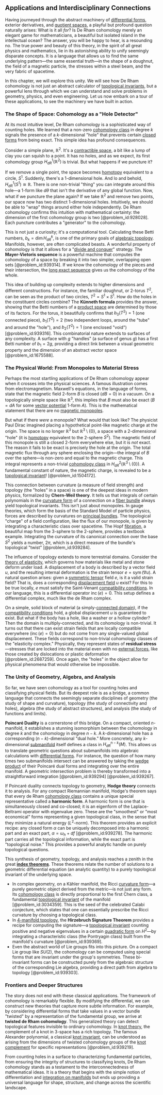 ## Applications and Interdisciplinary Connections

Having journeyed through the abstract machinery of [differential forms](@article_id:146253), exterior derivatives, and [quotient spaces](@article_id:273820), a playful but profound question naturally arises: What is it all *for*? Is De Rham cohomology merely an elegant game for mathematicians, a beautiful but isolated island in the intellectual ocean? The answer, you will be happy to hear, is a resounding no. The true power and beauty of this theory, in the spirit of all great physics and mathematics, lie in its astonishing ability to unify seemingly disparate concepts. It is a language that allows us to find the same underlying pattern—the same essential truth—in the shape of a doughnut, the field of a magnetic particle, the stresses within a steel beam, and the very fabric of spacetime.

In this chapter, we will explore this unity. We will see how De Rham cohomology is not just an abstract calculator of [topological invariants](@article_id:138032), but a powerful lens through which we can understand and solve problems in geometry, physics, and even engineering. Let us now embark on a tour of these applications, to see the machinery we have built in action.

### The Shape of Space: Cohomology as a "Hole Detector"

At its most intuitive level, De Rham cohomology is a sophisticated way of counting holes. We learned that a non-zero [cohomology class](@article_id:263467) in degree $k$ signals the presence of a $k$-dimensional "hole" that prevents certain [closed forms](@article_id:272466) from being exact. This simple idea has profound consequences.

Consider a simple plane, $\mathbb{R}^2$. It's a [contractible space](@article_id:152871), a bit like a lump of clay you can squish to a point. It has no holes, and as we expect, its first cohomology group $H^1_{dR}(\mathbb{R}^2)$ is trivial. But what happens if we puncture it?

If we remove a single point, the space becomes [homotopy](@article_id:138772) equivalent to a circle, $S^1$. Suddenly, there's a 1-dimensional hole. And lo and behold, $H^1_{dR}(S^1) \cong \mathbb{R}$. There is one non-trivial "thing" you can integrate around this hole—a 1-form like $d\theta$ that isn't the derivative of any global function. Now, what if we puncture the plane again? If we take $\mathbb{R}^2$ and remove two points, our space now has two distinct 1-dimensional holes. Intuitively, we should be able to "wrap" things around either hole independently. De Rham cohomology confirms this intuition with mathematical certainty: the dimension of the first cohomology group is two [@problem_id:928028]. Each puncture contributes a "generator" to the cohomology.

This is not just a curiosity; it's a computational tool. Calculating these Betti numbers, $b_k = \dim H^k_{dR}$, is one of the primary goals of [algebraic topology](@article_id:137698). Manifolds, however, are often complicated beasts. A wonderful property of cohomology is that it allows for a "[divide and conquer](@article_id:139060)" strategy. The **Mayer-Vietoris sequence** is a powerful machine that computes the cohomology of a space by breaking it into two simpler, overlapping open sets [@problem_id:939314]. If we know the cohomology of the pieces and their intersection, the [long exact sequence](@article_id:152944) gives us the cohomology of the whole.

This idea of building up complexity extends to higher dimensions and different constructions. For instance, the familiar doughnut, or 2-torus $T^2$, can be seen as the product of two circles, $T^2 = S^1 \times S^1$. How do the holes in the constituent circles combine? The **Künneth formula** provides the answer, showing that the Betti numbers of a [product space](@article_id:151039) are determined by those of its factors. For the torus, it beautifully confirms that $b_0(T^2)=1$ (one connected piece), $b_1(T^2) = 2$ (two independent loops, around the "tube" and around the "hole"), and $b_2(T^2)=1$ (one enclosed "void") [@problem_id:939316]. This combinatorial nature extends to surfaces of any complexity. A surface with $g$ "handles" (a surface of genus $g$) has a first Betti number of $b_1 = 2g$, providing a direct link between a visual geometric property and the dimension of an abstract vector space [@problem_id:1675588].

### The Physical World: From Monopoles to Material Stress

Perhaps the most startling applications of De Rham cohomology appear when it crosses into the physical sciences. A famous illustration comes from electromagnetism. Maxwell's equations, in the language of forms, state that the magnetic field 2-form $B$ is closed ($dB=0$) in a vacuum. On a topologically simple space like $\mathbb{R}^3$, this implies that $B$ must also be exact ($B=dA$ for some [vector potential](@article_id:153148) 1-form $A$). This is the mathematical statement that there are no [magnetic monopoles](@article_id:142323).

But what if there *were* a monopole? What would that look like? The physicist Paul Dirac imagined placing a hypothetical point-like magnetic charge at the origin. The space is no longer $\mathbb{R}^3$ but $\mathbb{R}^3 \setminus \{0\}$, a space with a 2-dimensional "hole" (it is [homotopy](@article_id:138772) equivalent to the 2-sphere $S^2$). The magnetic field of this monopole is still a closed 2-form everywhere else, but it is *not* exact. The reason it fails to be exact is precisely the hole at the origin. The total magnetic flux through any sphere enclosing the origin—the integral of $B$ over the sphere—is non-zero and equal to the magnetic charge. This integral represents a non-trivial [cohomology class](@article_id:263467) in $H^2_{dR}(\mathbb{R}^3 \setminus \{0\})$. A fundamental constant of nature, the magnetic charge, is revealed to be a [topological invariant](@article_id:141534)! [@problem_id:1504172].

This connection between curvature (a measure of field strength) and topology (the "holes" in a space) is one of the deepest ideas in modern physics, formalized by **Chern-Weil theory**. It tells us that integrals of certain polynomials in the [curvature form](@article_id:157930) of a connection on a [fiber bundle](@article_id:153282) always yield topological invariants. This isn't just about monopoles. In gauge theories, which form the basis of the Standard Model of particle physics, forces are described by curvatures on [principal bundles](@article_id:159535). The topological "charge" of a field configuration, like the flux of our monopole, is given by integrating a characteristic class over spacetime. The Hopf [fibration](@article_id:161591), a beautiful map from the 3-sphere to the 2-sphere, provides a textbook example. Integrating the curvature of its canonical connection over the base $S^2$ yields a number, $2\pi$, which is a direct measure of the bundle's topological "twist" [@problem_id:939284].

The influence of topology extends to more terrestrial domains. Consider the [theory of elasticity](@article_id:183648), which governs how materials like metal and stone deform under load. A displacement of a body is described by a vector field $u$, and the resulting internal deformation is the strain tensor $e = \operatorname{sym}(\nabla u)$. A natural question arises: given a [symmetric tensor](@article_id:144073) field $e$, is it a valid strain field? That is, does a corresponding [displacement field](@article_id:140982) $u$ exist? For this to be true locally, $e$ must satisfy the Saint-Venant [compatibility conditions](@article_id:200609). In our language, this is a differential operator $\operatorname{inc}(e)=0$. This setup defines a differential complex, much like the de Rham complex.

On a simple, solid block of material (a simply-[connected domain](@article_id:168996)), if the [compatibility conditions](@article_id:200609) hold, a global displacement $u$ is guaranteed to exist. But what if the body has a hole, like a washer or a hollow cylinder? Then the domain is multiply-connected, and its cohomology is non-trivial. It turns out that there can exist strain fields that are locally compatible everywhere ($\operatorname{inc}(e)=0$) but do not come from any single-valued global displacement. These fields correspond to non-trivial cohomology classes of the "elasticity complex." Physically, they represent states of **residual stress**—stresses that are locked into the material even with no [external forces](@article_id:185989), like those created by dislocations or plastic deformation [@problem_id:2687259]. Once again, the "holes" in the object allow for physical phenomena that would otherwise be impossible.

### The Unity of Geometry, Algebra, and Analysis

So far, we have seen cohomology as a tool for counting holes and classifying physical fields. But its deepest role is as a bridge, a common language that connects the seemingly separate disciplines of geometry (the study of shape and curvature), topology (the study of connectivity and holes), algebra (the study of abstract structures), and analysis (the study of functions and limits).

**Poincaré Duality** is a cornerstone of this bridge. On a compact, oriented $n$-manifold, it establishes a stunning isomorphism between the cohomology in degree $k$ and the cohomology in degree $n-k$. A $k$-dimensional hole has a corresponding $(n-k)$-dimensional "dual hole." More concretely, any $k$-dimensional [submanifold](@article_id:261894) itself defines a class in $H^{n-k}_{dR}(M)$. This allows us to translate geometric questions about submanifolds into algebraic calculations with [differential forms](@article_id:146253). For instance, the question of how many times two submanifolds intersect can be answered by taking the [wedge product](@article_id:146535) of their Poincaré dual forms and integrating over the entire manifold. A geometric intersection problem is thereby transformed into a straightforward integration [@problem_id:939294] [@problem_id:939267].

If Poincaré duality connects topology to geometry, **Hodge theory** connects it to analysis. For any compact Riemannian manifold, Hodge's theorem says that every de Rham [cohomology class](@article_id:263467) contains a unique special representative called a **harmonic form**. A harmonic form is one that is simultaneously closed and co-closed; it is an eigenform of the Laplace-Beltrami operator with eigenvalue zero. These are the "smoothest" or "most economical" forms representing a given topological class, in the sense that they minimize a natural energy ($L^2$-norm). This theorem provides an explicit recipe: any closed form $\alpha$ can be uniquely decomposed into a harmonic part and an exact part, $\alpha = \omega_h + df$ [@problem_id:939278]. The harmonic part carries all the topological information, while the exact part is "topological noise." This provides a powerful analytic handle on purely topological questions.

This synthesis of geometry, topology, and analysis reaches a zenith in the great **[index theorems](@article_id:637142)**. These theorems relate the number of solutions to a geometric differential equation (an analytic quantity) to a purely topological invariant of the underlying space.
*   In complex geometry, on a Kähler manifold, the Ricci [curvature form](@article_id:157930)—a purely geometric object derived from the metric—is not just any form. Its [cohomology class](@article_id:263467) is directly proportional to the first Chern class, a fundamental [topological invariant](@article_id:141534) of the manifold [@problem_id:3034359]. This is the seed of the celebrated Calabi conjecture, which states that one can essentially prescribe the Ricci curvature by choosing a topological class.
*   In [4-manifold topology](@article_id:187383), the **Hirzebruch Signature Theorem** provides a recipe for computing the signature—a [topological invariant](@article_id:141534) counting positive and negative eigenvalues in a certain [quadratic form](@article_id:153003) on $H^2$—by integrating a characteristic class (the Pontryagin class) built from the manifold's curvature [@problem_id:939369].
*   Even the abstract world of Lie groups fits into this picture. On a compact Lie group like $SU(2)$, the cohomology can be computed using special forms that are invariant under the group's symmetries. These bi-invariant forms can be constructed purely from the algebraic structure of the corresponding Lie algebra, providing a direct path from algebra to topology [@problem_id:939303].

### Frontiers and Deeper Structures

The story does not end with these classical applications. The framework of cohomology is remarkably flexible. By modifying the differential, we can construct new theories that capture more subtle information. For example, by considering differential forms that take values in a vector bundle "twisted" by a representation of the fundamental group, we arrive at **twisted de Rham cohomology**. This generalized theory can detect topological features invisible to ordinary cohomology. In [knot theory](@article_id:140667), the complement of a knot in 3-space has a rich topology. The famous Alexander polynomial, a classical [knot invariant](@article_id:136985), can be understood as arising from the dimensions of twisted cohomology groups of the [knot complement](@article_id:264495) for specific representations [@problem_id:939219].

From counting holes in a surface to characterizing fundamental particles, from ensuring the integrity of structures to classifying knots, De Rham cohomology stands as a testament to the interconnectedness of mathematical ideas. It is a theory that begins with the simple notion of differentiation and [integration on manifolds](@article_id:155656) but ends up providing a universal language for shape, structure, and change across the scientific landscape.